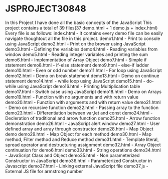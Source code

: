 # JSPROJECT30848
In this Project I have done all the basic concepts of the JavaScript
This project contains a total of 39 files(37 demo.html + 1 demo.js + index.html)
Every file is as follows:
index.html - It contains every demo file can be easily navigate thoughtout all the file in this project.
demo1.html - Print to console using JavaScript
demo2.html - Print on the brower using JavaScript
demo3.html - Defining the variables
demo4.html - Reading variables from window
demo5.html - Reading integer variables and printing the sum
demo6.html - Implementation of Array Object
demo7.html - Simple if statement
demo8.html - if-else statement
demo9.html - else-if ladder
demo10.html - Even or odd number
demo11.html - For loop using JavaScript
demo12.html - Demo on break statement
demo13.html - Demo on continue statement
demo14.html - while loop using JavaScript
demo15.html - do-while using JavaScript
demo16.html - Printing Multiplication table
demo17.html - Switch case using JavaScript
demo18.html - Demo on Arrays
demo19.html - Function with no arguments and with return value
demo20.html - Function with arguments and with return value
demo21.html - Demo on recursive function
demo22.html - Passing array to the function
demo23.html - Differentiation between var,let and const
demo24.html - Decleration of traditional and arrow function
demo25.html - Arrow function demonstration
demo26.html - JavaScript alert window
demo27.html - User defined array and array through constructor
demo28.html - Map Object demo
demo29.html - Map Object for each method
demo30.html - Map method, Filter method and Reduce method
demo31.html - Template literal, spread operator and destructuring assignment
demo32.html - Array Object continuation for demo6.html
demo33.html - String operations
demo34.html - JavaScript Class and Object
demo35.html - Non parameterized Constructor in JavaScript
demo36.html - Parameterized Constructor in Javascript
demo37.html - Linking external JavaScript file
demo37.js - External JS file for armstrong number
